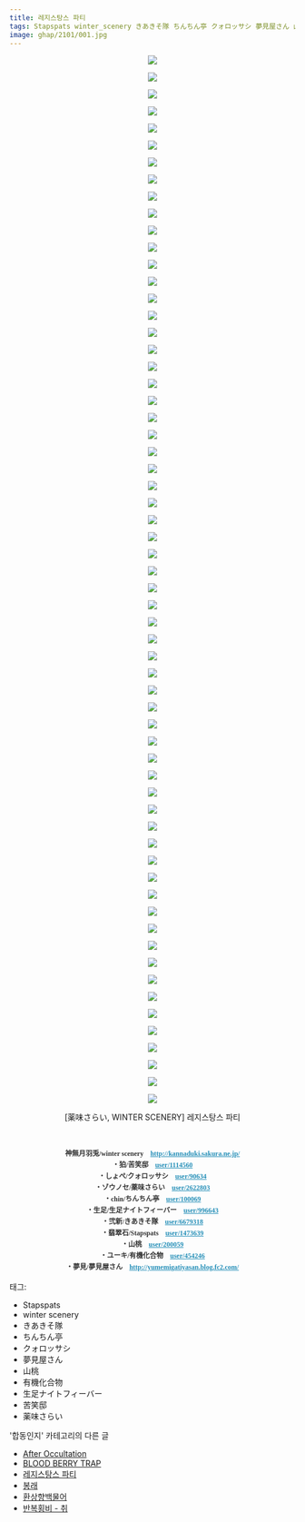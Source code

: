 ```yaml
---
title: 레지스탕스 파티
tags: Stapspats winter_scenery きあきそ隊 ちんちん亭 クォロッサシ 夢見屋さん 山桃 有機化合物 生足ナイトフィーバー 苦笑邸 薬味さらい WINTER_SCENERY 합동인지
image: ghap/2101/001.jpg
---
```

<div class="article">
<p style="text-align: center; clear: none; float: none;"><img src="{{ site.nasurl }}/ghap/2101/001.jpg"/></p>
<p style="text-align: center; clear: none; float: none;"><img src="{{ site.nasurl }}/ghap/2101/002.jpg"/></p>
<p style="text-align: center; clear: none; float: none;"><img src="{{ site.nasurl }}/ghap/2101/003.jpg"/></p>
<p style="text-align: center; clear: none; float: none;"><img src="{{ site.nasurl }}/ghap/2101/004.jpg"/></p>
<p style="text-align: center; clear: none; float: none;"><img src="{{ site.nasurl }}/ghap/2101/005.jpg"/></p>
<p style="text-align: center; clear: none; float: none;"><img src="{{ site.nasurl }}/ghap/2101/006.jpg"/></p>
<p style="text-align: center; clear: none; float: none;"><img src="{{ site.nasurl }}/ghap/2101/007.jpg"/></p>
<p style="text-align: center; clear: none; float: none;"><img src="{{ site.nasurl }}/ghap/2101/008.jpg"/></p>
<p style="text-align: center; clear: none; float: none;"><img src="{{ site.nasurl }}/ghap/2101/009.jpg"/></p>
<p style="text-align: center; clear: none; float: none;"><img src="{{ site.nasurl }}/ghap/2101/010.jpg"/></p>
<p style="text-align: center; clear: none; float: none;"><img src="{{ site.nasurl }}/ghap/2101/011.jpg"/></p>
<p style="text-align: center; clear: none; float: none;"><img src="{{ site.nasurl }}/ghap/2101/012.jpg"/></p>
<p style="text-align: center; clear: none; float: none;"><img src="{{ site.nasurl }}/ghap/2101/013.jpg"/></p>
<p style="text-align: center; clear: none; float: none;"><img src="{{ site.nasurl }}/ghap/2101/014.jpg"/></p>
<p style="text-align: center; clear: none; float: none;"><img src="{{ site.nasurl }}/ghap/2101/015.jpg"/></p>
<p style="text-align: center; clear: none; float: none;"><img src="{{ site.nasurl }}/ghap/2101/016.jpg"/></p>
<p style="text-align: center; clear: none; float: none;"><img src="{{ site.nasurl }}/ghap/2101/017.jpg"/></p>
<p style="text-align: center; clear: none; float: none;"><img src="{{ site.nasurl }}/ghap/2101/018.jpg"/></p>
<p style="text-align: center; clear: none; float: none;"><img src="{{ site.nasurl }}/ghap/2101/019.jpg"/></p>
<p style="text-align: center; clear: none; float: none;"><img src="{{ site.nasurl }}/ghap/2101/020.jpg"/></p>
<p style="text-align: center; clear: none; float: none;"><img src="{{ site.nasurl }}/ghap/2101/021.jpg"/></p>
<p style="text-align: center; clear: none; float: none;"><img src="{{ site.nasurl }}/ghap/2101/022.jpg"/></p>
<p style="text-align: center; clear: none; float: none;"><img src="{{ site.nasurl }}/ghap/2101/023.jpg"/></p>
<p style="text-align: center; clear: none; float: none;"><img src="{{ site.nasurl }}/ghap/2101/024.jpg"/></p>
<p style="text-align: center; clear: none; float: none;"><img src="{{ site.nasurl }}/ghap/2101/025.jpg"/></p>
<p style="text-align: center; clear: none; float: none;"><img src="{{ site.nasurl }}/ghap/2101/026.jpg"/></p>
<p style="text-align: center; clear: none; float: none;"><img src="{{ site.nasurl }}/ghap/2101/027.jpg"/></p>
<p style="text-align: center; clear: none; float: none;"><img src="{{ site.nasurl }}/ghap/2101/028.jpg"/></p>
<p style="text-align: center; clear: none; float: none;"><img src="{{ site.nasurl }}/ghap/2101/029.jpg"/></p>
<p style="text-align: center; clear: none; float: none;"><img src="{{ site.nasurl }}/ghap/2101/030.jpg"/></p>
<p style="text-align: center; clear: none; float: none;"><img src="{{ site.nasurl }}/ghap/2101/031.jpg"/></p>
<p style="text-align: center; clear: none; float: none;"><img src="{{ site.nasurl }}/ghap/2101/032.jpg"/></p>
<p style="text-align: center; clear: none; float: none;"><img src="{{ site.nasurl }}/ghap/2101/033.jpg"/></p>
<p style="text-align: center; clear: none; float: none;"><img src="{{ site.nasurl }}/ghap/2101/034.jpg"/></p>
<p style="text-align: center; clear: none; float: none;"><img src="{{ site.nasurl }}/ghap/2101/035.jpg"/></p>
<p style="text-align: center; clear: none; float: none;"><img src="{{ site.nasurl }}/ghap/2101/036.jpg"/></p>
<p style="text-align: center; clear: none; float: none;"><img src="{{ site.nasurl }}/ghap/2101/037.jpg"/></p>
<p style="text-align: center; clear: none; float: none;"><img src="{{ site.nasurl }}/ghap/2101/038.jpg"/></p>
<p style="text-align: center; clear: none; float: none;"><img src="{{ site.nasurl }}/ghap/2101/039.jpg"/></p>
<p style="text-align: center; clear: none; float: none;"><img src="{{ site.nasurl }}/ghap/2101/040.jpg"/></p>
<p style="text-align: center; clear: none; float: none;"><img src="{{ site.nasurl }}/ghap/2101/041.jpg"/></p>
<p style="text-align: center; clear: none; float: none;"><img src="{{ site.nasurl }}/ghap/2101/042.jpg"/></p>
<p style="text-align: center; clear: none; float: none;"><img src="{{ site.nasurl }}/ghap/2101/043.jpg"/></p>
<p style="text-align: center; clear: none; float: none;"><img src="{{ site.nasurl }}/ghap/2101/044.jpg"/></p>
<p style="text-align: center; clear: none; float: none;"><img src="{{ site.nasurl }}/ghap/2101/045.jpg"/></p>
<p style="text-align: center; clear: none; float: none;"><img src="{{ site.nasurl }}/ghap/2101/046.jpg"/></p>
<p style="text-align: center; clear: none; float: none;"><img src="{{ site.nasurl }}/ghap/2101/047.jpg"/></p>
<p style="text-align: center; clear: none; float: none;"><img src="{{ site.nasurl }}/ghap/2101/048.jpg"/></p>
<p style="text-align: center; clear: none; float: none;"><img src="{{ site.nasurl }}/ghap/2101/049.jpg"/></p>
<p style="text-align: center; clear: none; float: none;"><img src="{{ site.nasurl }}/ghap/2101/050.jpg"/></p>
<p style="text-align: center; clear: none; float: none;"><img src="{{ site.nasurl }}/ghap/2101/051.jpg"/></p>
<p style="text-align: center; clear: none; float: none;"><img src="{{ site.nasurl }}/ghap/2101/052.jpg"/></p>
<p style="text-align: center; clear: none; float: none;"><img src="{{ site.nasurl }}/ghap/2101/053.jpg"/></p>
<p style="text-align: center; clear: none; float: none;"><img src="{{ site.nasurl }}/ghap/2101/054.jpg"/></p>
<p style="text-align: center; clear: none; float: none;"><img src="{{ site.nasurl }}/ghap/2101/055.jpg"/></p>
<p style="text-align: center; clear: none; float: none;"><img src="{{ site.nasurl }}/ghap/2101/056.jpg"/></p>
<p style="text-align: center; clear: none; float: none;"><img src="{{ site.nasurl }}/ghap/2101/057.jpg"/></p>
<p style="text-align: center; clear: none; float: none;"><img src="{{ site.nasurl }}/ghap/2101/058.jpg"/></p>
<p style="text-align: center; clear: none; float: none;"><img src="{{ site.nasurl }}/ghap/2101/059.jpg"/></p>
<p style="text-align: center; clear: none; float: none;"><img src="{{ site.nasurl }}/ghap/2101/060.jpg"/></p>
<p style="text-align: center; clear: none; float: none;"><img src="{{ site.nasurl }}/ghap/2101/061.jpg"/></p>
<p style="text-align: center; clear: none; float: none;"><img src="{{ site.nasurl }}/ghap/2101/062.jpg"/></p>
<p style="text-align: center; clear: none; float: none;">[薬味さらい, WINTER SCENERY] 레지스탕스 파티</p>
<p style="text-align: center; clear: none; float: none;"><br/></p>
<p style="text-align: center; clear: none; float: none;"><b><span style="color: rgb(51, 51, 51); font-family: Gulim, 굴림; font-size: 12px; line-height: 20px; text-align: start;">神無月羽兎/winter scenery　</span><a href="http://www.pixiv.net/jump.php?http%3A%2F%2Fkannaduki.sakura.ne.jp%2F" style='margin: 0px; padding: 0px; border: 0px; font-variant-numeric: inherit; font-stretch: inherit; line-height: 20px; font-family: "Helvetica Neue", arial, "Hiragino Kaku Gothic ProN", Meiryo, sans-serif; font-size: 12px; vertical-align: baseline; color: rgb(37, 143, 184); text-align: start;' target="_blank"><span style="font-family: Gulim, 굴림;">http://kannaduki.sakura.ne.jp/</span></a><br style='color: rgb(51, 51, 51); font-family: "Helvetica Neue", arial, "Hiragino Kaku Gothic ProN", Meiryo, sans-serif; font-size: 12px; line-height: 20px; text-align: start;'/><span style="color: rgb(51, 51, 51); font-family: Gulim, 굴림; font-size: 12px; line-height: 20px; text-align: start;">・狛/苦笑邸</span><span style="color: rgb(51, 51, 51); font-family: Gulim, 굴림; font-size: 12px; line-height: 20px; text-align: start;">　</span><span style='margin: 0px; padding: 0px; border: 0px; font-variant-numeric: inherit; font-stretch: inherit; line-height: 20px; font-family: "Helvetica Neue", arial, "Hiragino Kaku Gothic ProN", Meiryo, sans-serif; font-size: 12px; vertical-align: baseline; color: rgb(51, 51, 51); text-align: start;'><a href="http://www.pixiv.net/member.php?id=1114560" style="margin: 0px; padding: 0px; border: 0px; font-style: inherit; font-variant: inherit; font-stretch: inherit; line-height: inherit; font-family: inherit; vertical-align: baseline; color: rgb(37, 143, 184);"><span style="font-family: Gulim, 굴림;">user/1114560</span></a></span><br style='color: rgb(51, 51, 51); font-family: "Helvetica Neue", arial, "Hiragino Kaku Gothic ProN", Meiryo, sans-serif; font-size: 12px; line-height: 20px; text-align: start;'/><span style="color: rgb(51, 51, 51); font-family: Gulim, 굴림; font-size: 12px; line-height: 20px; text-align: start;">・しょぺ/クォロッサシ</span><span style="color: rgb(51, 51, 51); font-family: Gulim, 굴림; font-size: 12px; line-height: 20px; text-align: start;">　</span><span style='margin: 0px; padding: 0px; border: 0px; font-variant-numeric: inherit; font-stretch: inherit; line-height: 20px; font-family: "Helvetica Neue", arial, "Hiragino Kaku Gothic ProN", Meiryo, sans-serif; font-size: 12px; vertical-align: baseline; color: rgb(51, 51, 51); text-align: start;'><a href="http://www.pixiv.net/member.php?id=90634" style="margin: 0px; padding: 0px; border: 0px; font-style: inherit; font-variant: inherit; font-stretch: inherit; line-height: inherit; font-family: inherit; vertical-align: baseline; color: rgb(37, 143, 184);"><span style="font-family: Gulim, 굴림;">user/90634</span></a></span><br style='color: rgb(51, 51, 51); font-family: "Helvetica Neue", arial, "Hiragino Kaku Gothic ProN", Meiryo, sans-serif; font-size: 12px; line-height: 20px; text-align: start;'/><span style="color: rgb(51, 51, 51); font-family: Gulim, 굴림; font-size: 12px; line-height: 20px; text-align: start;">・ゾウノセ/薬味さらい　</span><span style='margin: 0px; padding: 0px; border: 0px; font-variant-numeric: inherit; font-stretch: inherit; line-height: 20px; font-family: "Helvetica Neue", arial, "Hiragino Kaku Gothic ProN", Meiryo, sans-serif; font-size: 12px; vertical-align: baseline; color: rgb(51, 51, 51); text-align: start;'><a href="http://www.pixiv.net/member.php?id=2622803" style="margin: 0px; padding: 0px; border: 0px; font-style: inherit; font-variant: inherit; font-stretch: inherit; line-height: inherit; font-family: inherit; vertical-align: baseline; color: rgb(37, 143, 184);"><span style="font-family: Gulim, 굴림;">user/2622803</span></a></span><br style='color: rgb(51, 51, 51); font-family: "Helvetica Neue", arial, "Hiragino Kaku Gothic ProN", Meiryo, sans-serif; font-size: 12px; line-height: 20px; text-align: start;'/><span style="color: rgb(51, 51, 51); font-family: Gulim, 굴림; font-size: 12px; line-height: 20px; text-align: start;">・chin/ちんちん亭　</span><span style='margin: 0px; padding: 0px; border: 0px; font-variant-numeric: inherit; font-stretch: inherit; line-height: 20px; font-family: "Helvetica Neue", arial, "Hiragino Kaku Gothic ProN", Meiryo, sans-serif; font-size: 12px; vertical-align: baseline; color: rgb(51, 51, 51); text-align: start;'><a href="http://www.pixiv.net/member.php?id=100069" style="margin: 0px; padding: 0px; border: 0px; font-style: inherit; font-variant: inherit; font-stretch: inherit; line-height: inherit; font-family: inherit; vertical-align: baseline; color: rgb(37, 143, 184);"><span style="font-family: Gulim, 굴림;">user/100069</span></a></span><br style='color: rgb(51, 51, 51); font-family: "Helvetica Neue", arial, "Hiragino Kaku Gothic ProN", Meiryo, sans-serif; font-size: 12px; line-height: 20px; text-align: start;'/><span style="color: rgb(51, 51, 51); font-family: Gulim, 굴림; font-size: 12px; line-height: 20px; text-align: start;">・生足/生足ナイトフィーバー　</span><span style='margin: 0px; padding: 0px; border: 0px; font-variant-numeric: inherit; font-stretch: inherit; line-height: 20px; font-family: "Helvetica Neue", arial, "Hiragino Kaku Gothic ProN", Meiryo, sans-serif; font-size: 12px; vertical-align: baseline; color: rgb(51, 51, 51); text-align: start;'><a href="http://www.pixiv.net/member.php?id=996643" style="margin: 0px; padding: 0px; border: 0px; font-style: inherit; font-variant: inherit; font-stretch: inherit; line-height: inherit; font-family: inherit; vertical-align: baseline; color: rgb(37, 143, 184);"><span style="font-family: Gulim, 굴림;">user/996643</span></a></span><br style='color: rgb(51, 51, 51); font-family: "Helvetica Neue", arial, "Hiragino Kaku Gothic ProN", Meiryo, sans-serif; font-size: 12px; line-height: 20px; text-align: start;'/><span style="color: rgb(51, 51, 51); font-family: Gulim, 굴림; font-size: 12px; line-height: 20px; text-align: start;">・弐新/きあきそ隊　</span><span style='margin: 0px; padding: 0px; border: 0px; font-variant-numeric: inherit; font-stretch: inherit; line-height: 20px; font-family: "Helvetica Neue", arial, "Hiragino Kaku Gothic ProN", Meiryo, sans-serif; font-size: 12px; vertical-align: baseline; color: rgb(51, 51, 51); text-align: start;'><a href="http://www.pixiv.net/member.php?id=6679318" style="margin: 0px; padding: 0px; border: 0px; font-style: inherit; font-variant: inherit; font-stretch: inherit; line-height: inherit; font-family: inherit; vertical-align: baseline; color: rgb(37, 143, 184);"><span style="font-family: Gulim, 굴림;">user/6679318</span></a></span><br style='color: rgb(51, 51, 51); font-family: "Helvetica Neue", arial, "Hiragino Kaku Gothic ProN", Meiryo, sans-serif; font-size: 12px; line-height: 20px; text-align: start;'/><span style="color: rgb(51, 51, 51); font-family: Gulim, 굴림; font-size: 12px; line-height: 20px; text-align: start;">・翡翠石/Stapspats　</span><span style='margin: 0px; padding: 0px; border: 0px; font-variant-numeric: inherit; font-stretch: inherit; line-height: 20px; font-family: "Helvetica Neue", arial, "Hiragino Kaku Gothic ProN", Meiryo, sans-serif; font-size: 12px; vertical-align: baseline; color: rgb(51, 51, 51); text-align: start;'><a href="http://www.pixiv.net/member.php?id=1473639" style="margin: 0px; padding: 0px; border: 0px; font-style: inherit; font-variant: inherit; font-stretch: inherit; line-height: inherit; font-family: inherit; vertical-align: baseline; color: rgb(37, 143, 184);"><span style="font-family: Gulim, 굴림;">user/1473639</span></a></span><br style='color: rgb(51, 51, 51); font-family: "Helvetica Neue", arial, "Hiragino Kaku Gothic ProN", Meiryo, sans-serif; font-size: 12px; line-height: 20px; text-align: start;'/><span style="color: rgb(51, 51, 51); font-family: Gulim, 굴림; font-size: 12px; line-height: 20px; text-align: start;">・山桃　</span><span style='margin: 0px; padding: 0px; border: 0px; font-variant-numeric: inherit; font-stretch: inherit; line-height: 20px; font-family: "Helvetica Neue", arial, "Hiragino Kaku Gothic ProN", Meiryo, sans-serif; font-size: 12px; vertical-align: baseline; color: rgb(51, 51, 51); text-align: start;'><a href="http://www.pixiv.net/member.php?id=200059" style="margin: 0px; padding: 0px; border: 0px; font-style: inherit; font-variant: inherit; font-stretch: inherit; line-height: inherit; font-family: inherit; vertical-align: baseline; color: rgb(37, 143, 184);"><span style="font-family: Gulim, 굴림;">user/200059</span></a></span><br style='color: rgb(51, 51, 51); font-family: "Helvetica Neue", arial, "Hiragino Kaku Gothic ProN", Meiryo, sans-serif; font-size: 12px; line-height: 20px; text-align: start;'/><span style="color: rgb(51, 51, 51); font-family: Gulim, 굴림; font-size: 12px; line-height: 20px; text-align: start;">・ユーキ/有機化合物　</span><span style='margin: 0px; padding: 0px; border: 0px; font-variant-numeric: inherit; font-stretch: inherit; line-height: 20px; font-family: "Helvetica Neue", arial, "Hiragino Kaku Gothic ProN", Meiryo, sans-serif; font-size: 12px; vertical-align: baseline; color: rgb(51, 51, 51); text-align: start;'><a href="http://www.pixiv.net/member.php?id=454246" style="margin: 0px; padding: 0px; border: 0px; font-style: inherit; font-variant: inherit; font-stretch: inherit; line-height: inherit; font-family: inherit; vertical-align: baseline; color: rgb(37, 143, 184);"><span style="font-family: Gulim, 굴림;">user/454246</span></a></span><br style='color: rgb(51, 51, 51); font-family: "Helvetica Neue", arial, "Hiragino Kaku Gothic ProN", Meiryo, sans-serif; font-size: 12px; line-height: 20px; text-align: start;'/><span style="color: rgb(51, 51, 51); font-family: Gulim, 굴림; font-size: 12px; line-height: 20px; text-align: start;">・夢見/夢見屋さん　</span><a href="http://www.pixiv.net/jump.php?http%3A%2F%2Fyumemigatiyasan.blog.fc2.com%2F" style='margin: 0px; padding: 0px; border: 0px; font-variant-numeric: inherit; font-stretch: inherit; line-height: 20px; font-family: "Helvetica Neue", arial, "Hiragino Kaku Gothic ProN", Meiryo, sans-serif; font-size: 12px; vertical-align: baseline; color: rgb(37, 143, 184); text-align: start;' target="_blank"><span style="font-family: Gulim, 굴림;">http://yumemigatiyasan.blog.fc2.com/</span></a></b></p>
</div><div class="tagTrail">
<p>태그: </p>
<ul>
<li>Stapspats</li>
<li>winter scenery</li>
<li>きあきそ隊</li>
<li>ちんちん亭</li>
<li>クォロッサシ</li>
<li>夢見屋さん</li>
<li>山桃</li>
<li>有機化合物</li>
<li>生足ナイトフィーバー</li>
<li>苦笑邸</li>
<li>薬味さらい</li>
</ul>
</div><div class="another">
<p>'합동인지' 카테고리의 다른 글</p>
<ul>
<li><a href="/2016-09-12-ghap_2143">After Occultation</a></li>
<li><a href="/2016-09-11-ghap_2124">BLOOD BERRY TRAP</a></li>
<li><a href="/2016-09-11-ghap_2101">레지스탕스 파티</a></li>
<li><a href="/2016-09-09-ghap_2075">봉래</a></li>
<li><a href="/2016-09-08-ghap_2061">환상향백물어</a></li>
<li><a href="/2016-09-07-ghap_2044">반복횡비 - 취</a></li>
</ul>
</div><div class="cb_module cb_fluid">
<div class="cb_wrt cb_profile">
</div><!-- commentList close -->
</div>